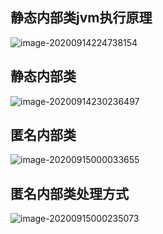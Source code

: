 ## 静态内部类jvm执行原理

![image-20200914224738154](D:\workspace\git\onenote\imageFiles\image-20200914224738154.png)



## 静态内部类

![image-20200914230236497](D:\workspace\git\onenote\imageFiles\image-20200914230236497.png)

## 匿名内部类

![image-20200915000033655](D:\workspace\git\onenote\imageFiles\image-20200915000033655.png)

## 匿名内部类处理方式

![image-20200915000235073](D:\workspace\git\onenote\imageFiles\image-20200915000235073.png)





